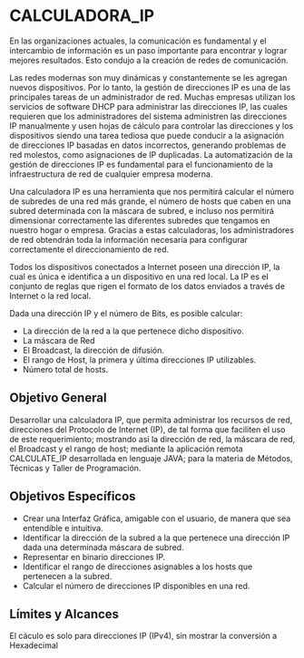 # CALCULADORA_IP
En las organizaciones actuales, la comunicación es fundamental y el intercambio de información es un paso importante para encontrar y lograr mejores resultados. Esto condujo a la creación de redes de comunicación.

Las redes modernas son muy dinámicas y constantemente se les agregan nuevos dispositivos. Por lo tanto, la gestión de direcciones IP es una de las principales tareas de un administrador de red. Muchas empresas utilizan los servicios de software DHCP para administrar las direcciones IP, las cuales requieren que los administradores del sistema administren las direcciones IP manualmente y usen hojas de cálculo para controlar las direcciones y los dispositivos siendo una tarea tediosa que puede conducir a la asignación de direcciones IP basadas en datos incorrectos, generando problemas de red molestos, como asignaciones de IP duplicadas. La automatización de la gestión de direcciones IP es fundamental para el funcionamiento de la infraestructura de red de cualquier empresa moderna.

Una calculadora IP es una herramienta que nos permitirá calcular el número de subredes de una red más grande, el número de hosts que caben en una subred determinada con la máscara de subred, e incluso nos permitirá dimensionar correctamente las diferentes subredes que tengamos en nuestro hogar o empresa. Gracias a estas calculadoras, los administradores de red obtendrán toda la información necesaria para configurar correctamente el direccionamiento de red.

Todos los dispositivos conectados a Internet poseen una dirección IP, la cual es única e identifica a un dispositivo en una red local.  La IP es el conjunto de reglas que rigen el formato de los datos enviados a través de Internet o la red local. 

Dada una dirección IP y el número de Bits, es posible calcular:
- La dirección de la red a la que pertenece dicho dispositivo.
- La máscara de Red
- El Broadcast, la dirección de difusión.
- El rango de Host, la primera y última direcciones IP utilizables.
- Número total de hosts.

## Objetivo General
Desarrollar una calculadora IP, que permita administrar los recursos de red, direcciones del Protocolo de Internet (IP), de tal forma que faciliten el uso de este requerimiento; mostrando asi la dirección de red, la máscara de red, el Broadcast y el rango de host; mediante la aplicación remota CALCULATE_IP desarrollada en lenguaje JAVA; para la materia de Métodos, Técnicas y Taller de Programación.
## Objetivos Específicos
- Crear una Interfaz Gráfica, amigable con el usuario, de manera que sea entendible e intuitiva.
- Identificar la dirección de la subred a la que pertenece una dirección IP dada una determinada máscara de subred.
- Representar en binario direcciones IP.
- Identificar el rango de direcciones asignables a los hosts que pertenecen a la subred.
- Calcular el número de direcciones IP disponibles en una red.
## Límites y Alcances
El cáculo es solo para direcciones IP (IPv4), sin mostrar la conversión a Hexadecimal

